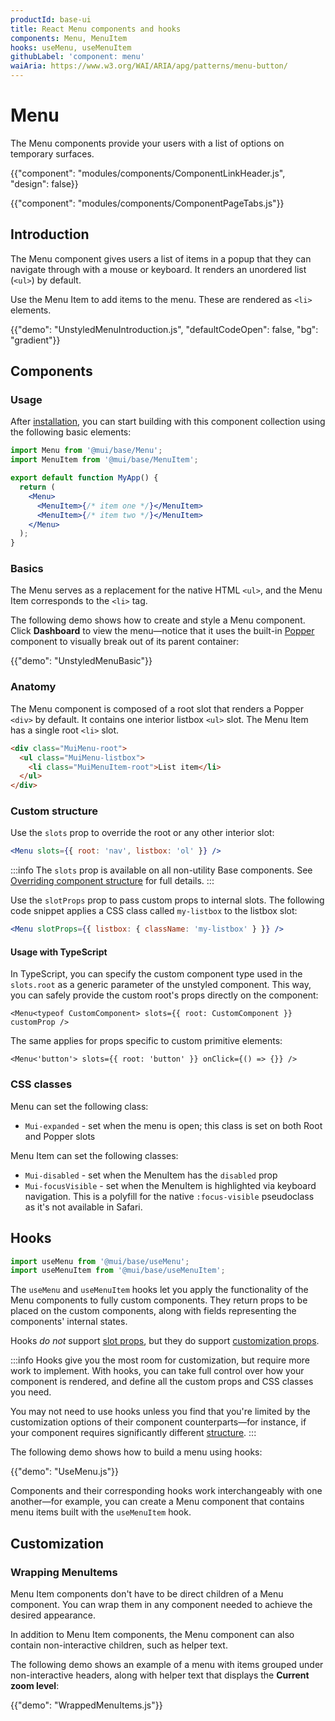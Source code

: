 ```yaml
---
productId: base-ui
title: React Menu components and hooks
components: Menu, MenuItem
hooks: useMenu, useMenuItem
githubLabel: 'component: menu'
waiAria: https://www.w3.org/WAI/ARIA/apg/patterns/menu-button/
---
```


# Menu

<p class="description">The Menu components provide your users with a list of options on temporary surfaces.</p>

{{"component": "modules/components/ComponentLinkHeader.js", "design": false}}

{{"component": "modules/components/ComponentPageTabs.js"}}

## Introduction

The Menu component gives users a list of items in a popup that they can navigate through with a mouse or keyboard.
It renders an unordered list (`<ul>`) by default.

Use the Menu Item to add items to the menu.
These are rendered as `<li>` elements.

{{"demo": "UnstyledMenuIntroduction.js", "defaultCodeOpen": false, "bg": "gradient"}}

## Components

### Usage

After [installation](/base-ui/getting-started/quickstart/#installation), you can start building with this component collection using the following basic elements:

```jsx
import Menu from '@mui/base/Menu';
import MenuItem from '@mui/base/MenuItem';

export default function MyApp() {
  return (
    <Menu>
      <MenuItem>{/* item one */}</MenuItem>
      <MenuItem>{/* item two */}</MenuItem>
    </Menu>
  );
}
```

### Basics

The Menu serves as a replacement for the native HTML `<ul>`, and the Menu Item corresponds to the `<li>` tag.

The following demo shows how to create and style a Menu component.
Click **Dashboard** to view the menu—notice that it uses the built-in [Popper](/base-ui/react-popper/) component to visually break out of its parent container:

{{"demo": "UnstyledMenuBasic"}}

### Anatomy

The Menu component is composed of a root slot that renders a Popper `<div>` by default.
It contains one interior listbox `<ul>` slot.
The Menu Item has a single root `<li>` slot.

```html
<div class="MuiMenu-root">
  <ul class="MuiMenu-listbox">
    <li class="MuiMenuItem-root">List item</li>
  </ul>
</div>
```

### Custom structure

Use the `slots` prop to override the root or any other interior slot:

```jsx
<Menu slots={{ root: 'nav', listbox: 'ol' }} />
```

:::info
The `slots` prop is available on all non-utility Base components.
See [Overriding component structure](/base-ui/guides/overriding-component-structure/) for full details.
:::

Use the `slotProps` prop to pass custom props to internal slots.
The following code snippet applies a CSS class called `my-listbox` to the listbox slot:

```jsx
<Menu slotProps={{ listbox: { className: 'my-listbox' } }} />
```

#### Usage with TypeScript

In TypeScript, you can specify the custom component type used in the `slots.root` as a generic parameter of the unstyled component. This way, you can safely provide the custom root's props directly on the component:

```tsx
<Menu<typeof CustomComponent> slots={{ root: CustomComponent }} customProp />
```

The same applies for props specific to custom primitive elements:

```tsx
<Menu<'button'> slots={{ root: 'button' }} onClick={() => {}} />
```

### CSS classes

Menu can set the following class:

- `Mui-expanded` - set when the menu is open; this class is set on both Root and Popper slots

Menu Item can set the following classes:

- `Mui-disabled` - set when the MenuItem has the `disabled` prop
- `Mui-focusVisible` - set when the MenuItem is highlighted via keyboard navigation.
  This is a polyfill for the native `:focus-visible` pseudoclass as it's not available in Safari.

## Hooks

```jsx
import useMenu from '@mui/base/useMenu';
import useMenuItem from '@mui/base/useMenuItem';
```

The `useMenu` and `useMenuItem` hooks let you apply the functionality of the Menu components to fully custom components.
They return props to be placed on the custom components, along with fields representing the components' internal states.

Hooks _do not_ support [slot props](#slot-props), but they do support [customization props](#customization).

:::info
Hooks give you the most room for customization, but require more work to implement.
With hooks, you can take full control over how your component is rendered, and define all the custom props and CSS classes you need.

You may not need to use hooks unless you find that you're limited by the customization options of their component counterparts—for instance, if your component requires significantly different [structure](#anatomy).
:::

The following demo shows how to build a menu using hooks:

{{"demo": "UseMenu.js"}}

Components and their corresponding hooks work interchangeably with one another—for example, you can create a Menu component that contains menu items built with the `useMenuItem` hook.

## Customization

### Wrapping MenuItems

Menu Item components don't have to be direct children of a Menu component.
You can wrap them in any component needed to achieve the desired appearance.

In addition to Menu Item components, the Menu component can also contain non-interactive children, such as helper text.

The following demo shows an example of a menu with items grouped under non-interactive headers, along with helper text that displays the **Current zoom level**:

{{"demo": "WrappedMenuItems.js"}}
